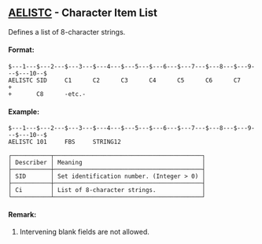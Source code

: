 ## [AELISTC](https://nexus.hexagon.com/documentationcenter/bundle/MSC_Nastran_2022.4/page/Nastran_Combined_Book/qrg/bulkab/TOC.AELISTC.xhtml) - Character Item List

Defines a list of 8-character strings.

#### Format:

```nastran
$---1---$---2---$---3---$---4---$---5---$---6---$---7---$---8---$---9---$---10--$
AELISTC SID     C1      C2      C3      C4      C5      C6      C7      +       
+       C8      -etc.-                                                          
```

#### Example:

```nastran
$---1---$---2---$---3---$---4---$---5---$---6---$---7---$---8---$---9---$---10--$
AELISTC 101     FBS     STRING12                                                
```

```text
┌───────────┬──────────────────────────────────────────┐
│ Describer │ Meaning                                  │
├───────────┼──────────────────────────────────────────┤
│ SID       │ Set identification number. (Integer > 0) │
├───────────┼──────────────────────────────────────────┤
│ Ci        │ List of 8-character strings.             │
└───────────┴──────────────────────────────────────────┘
```

#### Remark:

1. Intervening blank fields are not allowed.
